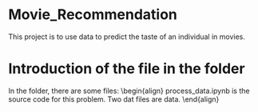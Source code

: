 # Movie_Recommendation
This project is to use data to predict the taste of an individual in movies.

# Introduction of the file in the folder
In the folder, there are some files:
\begin{align}
process_data.ipynb is the source code for this problem.
Two dat files are data.
\end{align}
